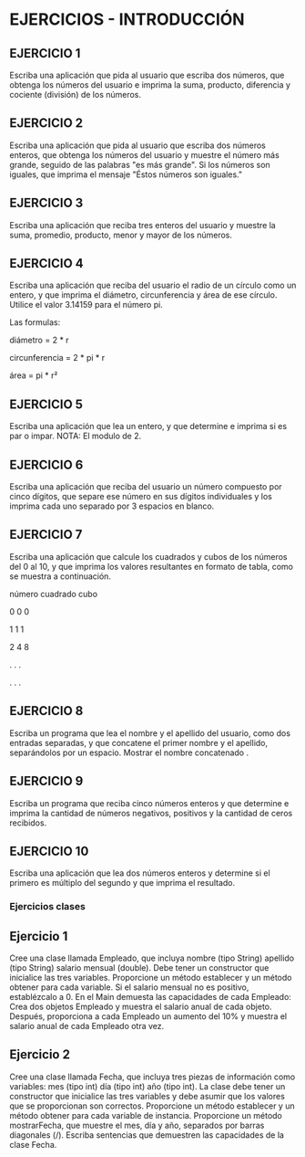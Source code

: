 # EJERCICIOS - INTRODUCCIÓN

## EJERCICIO 1

Escriba una aplicación que pida al usuario que escriba dos números, que obtenga
los números del usuario e imprima la suma, producto, diferencia y cociente
(división) de los números.

## EJERCICIO 2

Escriba una aplicación que pida al usuario que escriba dos números enteros, que
obtenga los números del usuario y muestre el número más grande, seguido de las
palabras "es más grande". Si los números son iguales, que imprima el mensaje "Éstos números son iguales."

## EJERCICIO 3

Escriba una aplicación que reciba tres enteros del usuario y muestre la suma,
promedio, producto, menor y mayor de los números.

## EJERCICIO 4

Escriba una aplicación que reciba del usuario el radio de un círculo como un
entero, y que imprima el diámetro, circunferencia y área de ese círculo. Utilice
el valor 3.14159 para el número pi.

Las formulas:

diámetro = 2 * r

circunferencia = 2 * pi * r

área = pi * r²

## EJERCICIO 5

Escriba una aplicación que lea un entero, y que determine e imprima si es par o
impar. NOTA: El modulo de 2.

## EJERCICIO 6

Escriba una aplicación que reciba del usuario un número compuesto por cinco
dígitos, que separe ese número en sus dígitos individuales y los imprima cada
uno separado por 3 espacios en blanco.

## EJERCICIO 7

Escriba una aplicación que calcule los cuadrados y cubos de los números del 0 al
10, y que imprima los valores resultantes en formato de tabla, como se muestra
a continuación.

número			cuadrado			cubo

0			0				0

1			1				1

2			4				8

.			.				.

.			.				.

## EJERCICIO 8

Escriba un programa que lea el nombre y el apellido del usuario, como
dos entradas separadas, y que concatene el primer nombre y el apellido,
separándolos por un espacio. Mostrar el nombre concatenado .

## EJERCICIO 9

Escriba un programa que reciba cinco números enteros y que determine e imprima la
cantidad de números negativos, positivos y la cantidad de ceros recibidos.

## EJERCICIO 10

Escriba una aplicación que lea dos números enteros y determine si el primero es
múltiplo del segundo y que imprima el resultado.

### Ejercicios clases

## Ejercicio 1
Cree una clase llamada Empleado, que incluya 
nombre (tipo String)
apellido (tipo String)
salario mensual (double). 
Debe tener un constructor que inicialice las tres variables. 
Proporcione un método establecer y un método obtener para cada variable. 
Si el salario mensual no es positivo, establézcalo a 0. 
En el Main demuesta las capacidades de cada Empleado: 
Crea dos objetos Empleado y muestra el salario anual de cada objeto. 
Después, proporciona a cada Empleado un aumento del 10% y muestra el salario anual de cada Empleado otra vez.

## Ejercicio 2
Cree una clase llamada Fecha, que incluya tres piezas de información como variables:
mes (tipo int)
día (tipo int)
año (tipo int). 
La clase debe tener un constructor que inicialice las tres variables
y debe asumir que los valores que se proporcionan son correctos. 
Proporcione un método establecer y un método obtener para cada variable de instancia. 
Proporcione un método mostrarFecha, que muestre el mes, día y año, separados por barras diagonales (/). 
Escriba sentencias que demuestren las capacidades de la clase Fecha.
